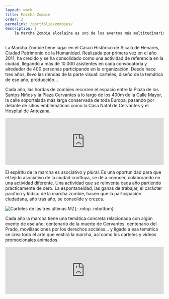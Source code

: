 ```yaml
---
layout: work
title: Marcha Zombie
order: 2
permalink: /portfolio/zombies/
description: |
    la Marcha Zombie alcalaína es uno de los eventos más multitudinarios de la ciudad. Carteles, arte, producción...
---
```


La Marcha Zombie tiene lugar en el Casco Histórico de Alcalá de Henares, Ciudad Patrimonio de la Humanidad. Realizada por primera vez en el año 2011, ha crecido y se ha consolidado como una actividad de referencia en la ciudad, llegando a más de 10.000 asistentes en cada convocatoria y alrededor de 400 personas participando en la organización. Desde hace tres años, llevo las riendas de la parte visual: carteles, diseño de la temática de ese año, producción...

Cada año, las hordas de zombies recorren el espacio entre la Plaza de los Santos Niños y la Plaza Cervantes a lo largo de los 400m de la Calle Mayor, la calle soportalada más larga conservada de toda Europa, pasando por delante de sitios emblemáticos como la Casa Natal de Cervantes y el Hospital de Antezana.

<iframe style="width: 100%;" src="https://www.youtube.com/embed/x3qCH4Th5cw?rel=0&amp;controls=0&amp;showinfo=1" frameborder="0" allowfullscreen></iframe>

El espíritu de la marcha es asociativo y plural. Es una oportunidad para que el tejido asociativo de la ciudad confluya, se dé a conocer, colaborando en una actividad diferente. Una actividad que se reinventa cada año partiendo prácticamente de cero. La espontaneidad, las ganas de trabajar, el carácter pacífico y lúdico de la marcha zombie, hacen que la participación ciudadana, año tras año, se consolide y crezca. 

![Carteles de las tres últimas MZ]({{site.baseurl}}/assets/img/static/mzposters.jpg "MZ"){: .mtop .mbottom}

Cada año la marcha tiene una temática concreta relacionada con algún evento de ese año: centenario de la muerte de Cervantes, centenario del Prado, movilizaciones por los derechos sociales... y ligado a esa temática se crea todo el arte que vestirá la marcha, así como los carteles y vídeos promocionales animados.


<iframe style="width: 100%;" src="https://www.youtube.com/embed/H6YYDvJdiTo?rel=0&amp;controls=0&amp;showinfo=1" frameborder="0" allowfullscreen></iframe>
